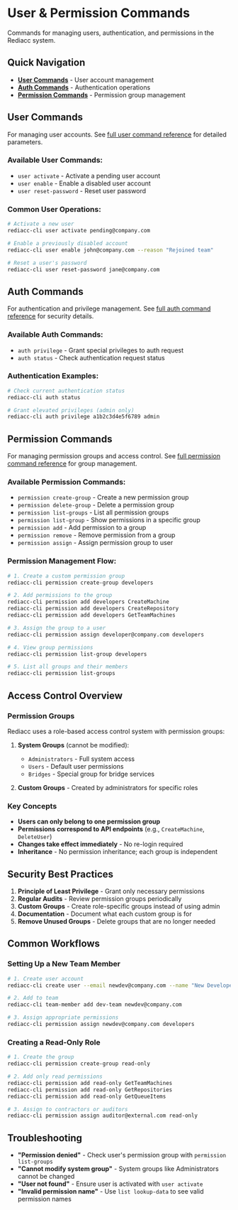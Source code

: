 # User & Permission Commands

Commands for managing users, authentication, and permissions in the Rediacc system.

## Quick Navigation

- **[User Commands](#user-commands)** - User account management
- **[Auth Commands](#auth-commands)** - Authentication operations
- **[Permission Commands](#permission-commands)** - Permission group management

## User Commands

For managing user accounts. See [full user command reference](./user-commands.md) for detailed parameters.

### Available User Commands:
- `user activate` - Activate a pending user account
- `user enable` - Enable a disabled user account
- `user reset-password` - Reset user password

### Common User Operations:

```bash
# Activate a new user
rediacc-cli user activate pending@company.com

# Enable a previously disabled account
rediacc-cli user enable john@company.com --reason "Rejoined team"

# Reset a user's password
rediacc-cli user reset-password jane@company.com
```

## Auth Commands

For authentication and privilege management. See [full auth command reference](./auth-commands.md) for security details.

### Available Auth Commands:
- `auth privilege` - Grant special privileges to auth request
- `auth status` - Check authentication request status

### Authentication Examples:

```bash
# Check current authentication status
rediacc-cli auth status

# Grant elevated privileges (admin only)
rediacc-cli auth privilege a1b2c3d4e5f6789 admin
```

## Permission Commands

For managing permission groups and access control. See [full permission command reference](./permission-commands.md) for group management.

### Available Permission Commands:
- `permission create-group` - Create a new permission group
- `permission delete-group` - Delete a permission group
- `permission list-groups` - List all permission groups
- `permission list-group` - Show permissions in a specific group
- `permission add` - Add permission to a group
- `permission remove` - Remove permission from a group
- `permission assign` - Assign permission group to user

### Permission Management Flow:

```bash
# 1. Create a custom permission group
rediacc-cli permission create-group developers

# 2. Add permissions to the group
rediacc-cli permission add developers CreateMachine
rediacc-cli permission add developers CreateRepository
rediacc-cli permission add developers GetTeamMachines

# 3. Assign the group to a user
rediacc-cli permission assign developer@company.com developers

# 4. View group permissions
rediacc-cli permission list-group developers

# 5. List all groups and their members
rediacc-cli permission list-groups
```

## Access Control Overview

### Permission Groups

Rediacc uses a role-based access control system with permission groups:

1. **System Groups** (cannot be modified):
   - `Administrators` - Full system access
   - `Users` - Default user permissions
   - `Bridges` - Special group for bridge services

2. **Custom Groups** - Created by administrators for specific roles

### Key Concepts

- **Users can only belong to one permission group**
- **Permissions correspond to API endpoints** (e.g., `CreateMachine`, `DeleteUser`)
- **Changes take effect immediately** - No re-login required
- **Inheritance** - No permission inheritance; each group is independent

## Security Best Practices

1. **Principle of Least Privilege** - Grant only necessary permissions
2. **Regular Audits** - Review permission groups periodically
3. **Custom Groups** - Create role-specific groups instead of using admin
4. **Documentation** - Document what each custom group is for
5. **Remove Unused Groups** - Delete groups that are no longer needed

## Common Workflows

### Setting Up a New Team Member

```bash
# 1. Create user account
rediacc-cli create user --email newdev@company.com --name "New Developer"

# 2. Add to team
rediacc-cli team-member add dev-team newdev@company.com

# 3. Assign appropriate permissions
rediacc-cli permission assign newdev@company.com developers
```

### Creating a Read-Only Role

```bash
# 1. Create the group
rediacc-cli permission create-group read-only

# 2. Add only read permissions
rediacc-cli permission add read-only GetTeamMachines
rediacc-cli permission add read-only GetRepositories
rediacc-cli permission add read-only GetQueueItems

# 3. Assign to contractors or auditors
rediacc-cli permission assign auditor@external.com read-only
```

## Troubleshooting

- **"Permission denied"** - Check user's permission group with `permission list-groups`
- **"Cannot modify system group"** - System groups like Administrators cannot be changed
- **"User not found"** - Ensure user is activated with `user activate`
- **"Invalid permission name"** - Use `list lookup-data` to see valid permission names